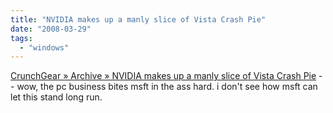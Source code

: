 ```yaml
---
title: "NVIDIA makes up a manly slice of Vista Crash Pie"
date: "2008-03-29"
tags: 
  - "windows"
---
```


[CrunchGear » Archive » NVIDIA makes up a manly slice of Vista Crash Pie](http://www.crunchgear.com/2008/03/27/nvidia-makes-up-a-manly-slice-of-vista-crash-pie/) -- wow, the pc business bites msft in the ass hard. i don't see how msft can let this stand long run.
